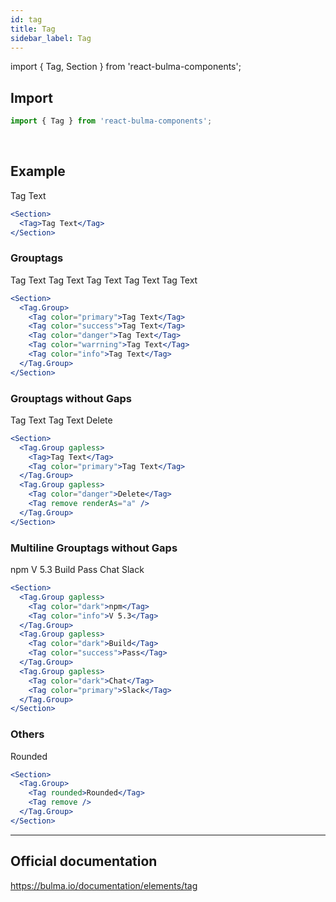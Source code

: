 ```yaml
---
id: tag
title: Tag
sidebar_label: Tag
---
```


import { Tag, Section } from 'react-bulma-components';

## **Import**

```js
import { Tag } from 'react-bulma-components';
```

<br />

## **Example**

<Section>
  <Tag>
    Tag Text
  </Tag> 
</Section>

```jsx
<Section>
  <Tag>Tag Text</Tag>
</Section>
```

### **Grouptags**

<Section>
  <Tag.Group>
    <Tag color="primary">
      Tag Text
    </Tag>
    <Tag color="success">
      Tag Text
    </Tag>
    <Tag color="danger">
      Tag Text
    </Tag>
    <Tag color="warrning">
      Tag Text
    </Tag>
    <Tag color="info">
      Tag Text
    </Tag>
  </Tag.Group>
</Section>

```jsx
<Section>
  <Tag.Group>
    <Tag color="primary">Tag Text</Tag>
    <Tag color="success">Tag Text</Tag>
    <Tag color="danger">Tag Text</Tag>
    <Tag color="warrning">Tag Text</Tag>
    <Tag color="info">Tag Text</Tag>
  </Tag.Group>
</Section>
```

### **Grouptags without Gaps**

<Section>
  <Tag.Group gapless>
    <Tag>
      Tag Text
    </Tag>
    <Tag color="primary">
       Tag Text
    </Tag>
  </Tag.Group>
  <Tag.Group gapless>
      <Tag color="danger">
        Delete
      </Tag>
      <Tag remove renderAs="a" />
  </Tag.Group>
</Section>

```jsx
<Section>
  <Tag.Group gapless>
    <Tag>Tag Text</Tag>
    <Tag color="primary">Tag Text</Tag>
  </Tag.Group>
  <Tag.Group gapless>
    <Tag color="danger">Delete</Tag>
    <Tag remove renderAs="a" />
  </Tag.Group>
</Section>
```

### **Multiline Grouptags without Gaps**

<Section>
  <Tag.Group gapless>
    <Tag color="dark">
      npm
    </Tag>
    <Tag color="info">
      V 5.3
    </Tag>
  </Tag.Group>
  <Tag.Group gapless>
    <Tag color="dark">
      Build
    </Tag>
    <Tag color="success">
      Pass
    </Tag>
  </Tag.Group>
  <Tag.Group gapless>
    <Tag color="dark">
      Chat
    </Tag>
    <Tag color="primary">
      Slack
    </Tag>
  </Tag.Group>
</Section>

```jsx
<Section>
  <Tag.Group gapless>
    <Tag color="dark">npm</Tag>
    <Tag color="info">V 5.3</Tag>
  </Tag.Group>
  <Tag.Group gapless>
    <Tag color="dark">Build</Tag>
    <Tag color="success">Pass</Tag>
  </Tag.Group>
  <Tag.Group gapless>
    <Tag color="dark">Chat</Tag>
    <Tag color="primary">Slack</Tag>
  </Tag.Group>
</Section>
```

### **Others**

<Section>
  <Tag.Group>
    <Tag rounded>
      Rounded
    </Tag>
    <Tag remove />
  </Tag.Group> 
</Section>

```jsx
<Section>
  <Tag.Group>
    <Tag rounded>Rounded</Tag>
    <Tag remove />
  </Tag.Group>
</Section>
```

---

## Official documentation

https://bulma.io/documentation/elements/tag
